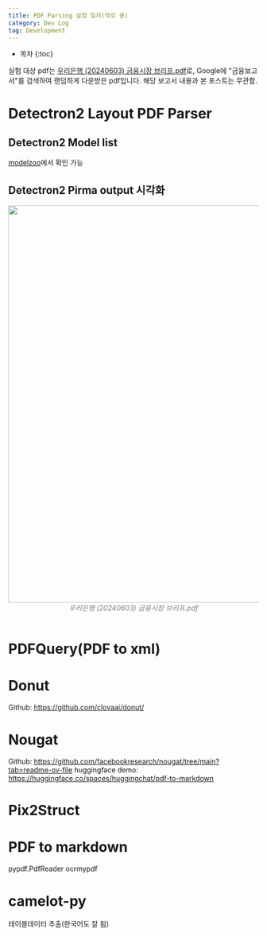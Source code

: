 ```yaml
---
title: PDF Parsing 실험 일지(작성 중)
category: Dev Log
tag: Development
---
```








* 목차
{:toc}











실험 대상 pdf는 [우리은행 (20240603) 금융시장 브리프.pdf](https://www.wfri.re.kr/ko/web/research_report/research_report.php?idx=1409&page_type=view&mode=view&page=&page_limit=&search_key=front&search_type=card)로, Google에 "금융보고서"를 검색하여 랜덤하게 다운받은 pdf입니다. 해당 보고서 내용과 본 포스트는 무관함.


# Detectron2 Layout PDF Parser

## Detectron2 Model list

[modelzoo](https://layout-parser.readthedocs.io/en/latest/notes/modelzoo.html)에서 확인 가능

## Detectron2 Pirma output 시각화
<center><img width="800" src="https://github.com/finddme/finddme.github.io/assets/53667002/34635ad2-860b-4b07-aaee-d047b2241503"></center>
<center><em style="color:gray;">우리은행 (20240603) 금융시장 브리프.pdf</em></center><br>

# PDFQuery(PDF to xml)


# Donut
Github: https://github.com/clovaai/donut/

# Nougat
Github: https://github.com/facebookresearch/nougat/tree/main?tab=readme-ov-file
huggingface demo: https://huggingface.co/spaces/huggingchat/pdf-to-markdown

# Pix2Struct

# PDF to markdown
pypdf.PdfReader
ocrmypdf

# camelot-py

테이블데이터 추출(한국어도 잘 됨)
